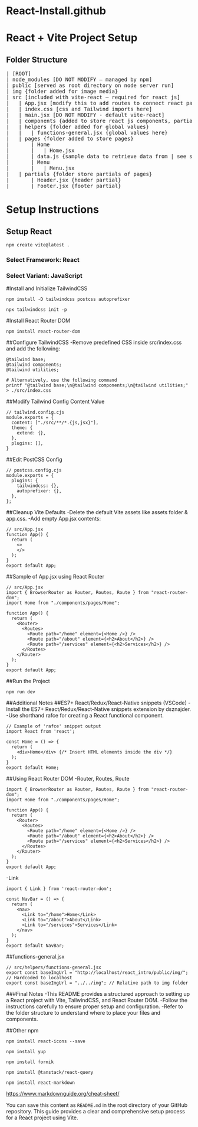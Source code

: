 # React-Install.github

# React + Vite Project Setup

## Folder Structure

<pre>
| [ROOT]
| node_modules [DO NOT MODIFY – managed by npm]
| public [served as root directory on node server run]
| img {folder added for image media}
| src [included with vite-react – required for react js]
|   | App.jsx [modify this to add routes to connect react pages]
|   | index.css [css and Tailwind imports here]
|   | main.jsx [DO NOT MODIFY - default vite-react]
|   | components {added to store react js components, partials & pages}
|   | helpers {folder added for global values}
|   |   | functions-general.jsx {global values here}
|   | pages {folder added to store pages}
|       | Home
|       |   | Home.jsx
|       | data.js {sample data to retrieve data from | see sample below}
|       | Menu
|       |   | Menu.jsx
|   | partials {folder store partials of pages}
|       | Header.jsx {header partial}
|       | Footer.jsx {footer partial}
</pre>


# Setup Instructions

## Setup React
```
npm create vite@latest .
```

### Select Framework: React
### Select Variant: JavaScript

#Install and Initialize TailwindCSS

```
npm install -D tailwindcss postcss autoprefixer
```

```
npx tailwindcss init -p
```
#Install React Router DOM

```
npm install react-router-dom
```

##Configure TailwindCSS
-Remove predefined CSS inside src/index.css and add the following:

```
@tailwind base;
@tailwind components;
@tailwind utilities;
```

```
# Alternatively, use the following command
printf "@tailwind base;\n@tailwind components;\n@tailwind utilities;" > ./src/index.css
```

##Modify Tailwind Config Content Value

```
// tailwind.config.cjs
module.exports = {
  content: ["./src/**/*.{js,jsx}"],
  theme: {
    extend: {},
  },
  plugins: [],
}
```

##Edit PostCSS Config
```
// postcss.config.cjs
module.exports = {
  plugins: {
    tailwindcss: {},
    autoprefixer: {},
  },
};
```

##Cleanup Vite Defaults
-Delete the default Vite assets like assets folder & app.css.
-Add empty App.jsx contents:

```
// src/App.jsx
function App() {
  return (
    <>
    </>
  );
}
export default App;
```

##Sample of App.jsx using React Router
```
// src/App.jsx
import { BrowserRouter as Router, Routes, Route } from "react-router-dom";
import Home from "./components/pages/Home";

function App() {
  return (
    <Router>
      <Routes>
        <Route path="/home" element={<Home />} />
        <Route path="/about" element={<h2>About</h2>} />
        <Route path="/services" element={<h2>Services</h2>} />
      </Routes>
    </Router>
  );
}
export default App;
```
##Run the Project
```
npm run dev
```
##Additional Notes
##ES7+ React/Redux/React-Native snippets (VSCode)
-Install the ES7+ React/Redux/React-Native snippets extension by dsznajder.
-Use shorthand rafce for creating a React functional component.

```
// Example of 'rafce' snippet output
import React from 'react';

const Home = () => {
  return (
    <div>Home</div> {/* Insert HTML elements inside the div */}
  );
}
export default Home;
```

##Using React Router DOM
-Router, Routes, Route
```
import { BrowserRouter as Router, Routes, Route } from "react-router-dom";
import Home from "./components/pages/Home";

function App() {
  return (
    <Router>
      <Routes>
        <Route path="/home" element={<Home />} />
        <Route path="/about" element={<h2>About</h2>} />
        <Route path="/services" element={<h2>Services</h2>} />
      </Routes>
    </Router>
  );
}
export default App;
```
-Link
```
import { Link } from 'react-router-dom';

const NavBar = () => {
  return (
    <nav>
      <Link to="/home">Home</Link>
      <Link to="/about">About</Link>
      <Link to="/services">Services</Link>
    </nav>
  );
}
export default NavBar;
```

##functions-general.jsx
```
// src/helpers/functions-general.jsx
export const baseImgUrl = "http://localhost/react_intro/public/img/"; // Hardcoded to localhost
export const baseImgUrl = "../../img"; // Relative path to img folder
```
###Final Notes
-This README provides a structured approach to setting up a React project with Vite, TailwindCSS, and React Router DOM.
-Follow the instructions carefully to ensure proper setup and configuration.
-Refer to the folder structure to understand where to place your files and components.

##Other npm
```
npm install react-icons --save
```

```
npm install yup
```

```
npm install formik
```

```
npm install @tanstack/react-query
```

```
npm install react-markdown
```

https://www.markdownguide.org/cheat-sheet/


> 
You can save this content as `README.md` in the root directory of your GitHub repository. This guide provides a clear and comprehensive setup process for a React project using Vite.















































